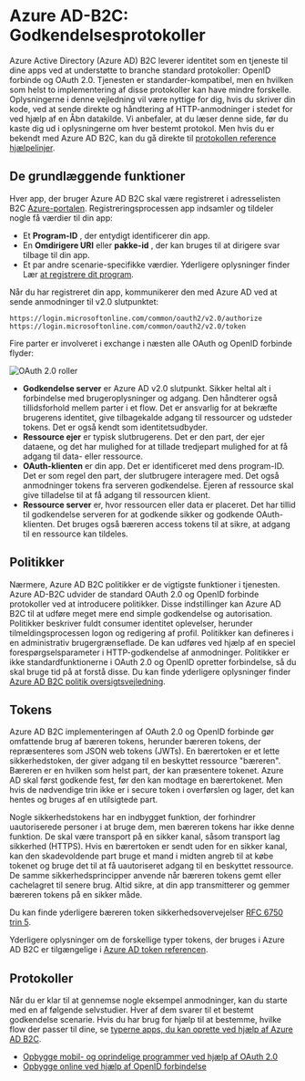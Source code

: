 <properties
    pageTitle="Azure Active Directory B2C | Microsoft Azure"
    description="Sådan oprettes apps direkte ved hjælp af de protokoller, der understøttes af Azure Active Directory B2C."
    services="active-directory-b2c"
    documentationCenter=""
    authors="dstrockis"
    manager="mbaldwin"
    editor=""/>

<tags
    ms.service="active-directory-b2c"
    ms.workload="identity"
    ms.tgt_pltfrm="na"
    ms.devlang="na"
    ms.topic="article"
    ms.date="07/22/2016"
    ms.author="dastrock"/>

# <a name="azure-ad-b2c-authentication-protocols"></a>Azure AD-B2C: Godkendelsesprotokoller

Azure Active Directory (Azure AD) B2C leverer identitet som en tjeneste til dine apps ved at understøtte to branche standard protokoller: OpenID forbinde og OAuth 2.0. Tjenesten er standarder-kompatibel, men en hvilken som helst to implementering af disse protokoller kan have mindre forskelle.  Oplysningerne i denne vejledning vil være nyttige for dig, hvis du skriver din kode, ved at sende direkte og håndtering af HTTP-anmodninger i stedet for ved hjælp af en Åbn datakilde. Vi anbefaler, at du læser denne side, før du kaste dig ud i oplysningerne om hver bestemt protokol. Men hvis du er bekendt med Azure AD B2C, kan du gå direkte til [protokollen reference hjælpelinjer](#protocols).

<!-- TODO: Need link to libraries above -->

## <a name="the-basics"></a>De grundlæggende funktioner
Hver app, der bruger Azure AD B2C skal være registreret i adresselisten B2C [Azure-portalen](https://portal.azure.com). Registreringsprocessen app indsamler og tildeler nogle få værdier til din app:

- Et **Program-ID** , der entydigt identificerer din app.
- En **Omdirigere URI** eller **pakke-id** , der kan bruges til at dirigere svar tilbage til din app.
- Et par andre scenarie-specifikke værdier. Yderligere oplysninger finder Lær [at registrere dit program](active-directory-b2c-app-registration.md).

Når du har registreret din app, kommunikerer den med Azure AD ved at sende anmodninger til v2.0 slutpunktet:

```
https://login.microsoftonline.com/common/oauth2/v2.0/authorize
https://login.microsoftonline.com/common/oauth2/v2.0/token
```

Fire parter er involveret i exchange i næsten alle OAuth og OpenID forbinde flyder:

![OAuth 2.0 roller](./media/active-directory-b2c-reference-protocols/protocols_roles.png)

- **Godkendelse server** er Azure AD v2.0 slutpunkt. Sikker heltal alt i forbindelse med brugeroplysninger og adgang. Den håndterer også tillidsforhold mellem parter i et flow. Det er ansvarlig for at bekræfte brugerens identitet, give tilbagekalde adgang til ressourcer og udsteder tokens. Det er også kendt som identitetsudbyder.
- **Ressource ejer** er typisk slutbrugerens. Det er den part, der ejer dataene, og det har mulighed for at tillade tredjepart mulighed for at få adgang til data- eller ressource.
- **OAuth-klienten** er din app. Det er identificeret med dens program-ID. Det er som regel den part, der slutbrugere interagere med. Det også anmodninger tokens fra serveren godkendelse. Ejeren af ressource skal give tilladelse til at få adgang til ressourcen klient.
- **Ressource server** er, hvor ressourcen eller data er placeret. Det har tillid til godkendelse serveren for at godkende sikker og godkende OAuth-klienten. Det bruges også bæreren access tokens til at sikre, at adgang til en ressource kan tildeles.

## <a name="policies"></a>Politikker
Nærmere, Azure AD B2C politikker er de vigtigste funktioner i tjenesten. Azure AD-B2C udvider de standard OAuth 2.0 og OpenID forbinde protokoller ved at introducere politikker. Disse indstillinger kan Azure AD B2C til at udføre meget mere end simple godkendelse og autorisation. Politikker beskriver fuldt consumer identitet oplevelser, herunder tilmeldingsprocessen logon og redigering af profil. Politikker kan defineres i en administrativ brugergrænseflade. De kan udføres ved hjælp af en speciel forespørgselsparameter i HTTP-godkendelse af anmodninger. Politikker er ikke standardfunktionerne i OAuth 2.0 og OpenID opretter forbindelse, så du skal bruge tid på at forstå disse. Du kan finde yderligere oplysninger finder [Azure AD B2C politik oversigtsvejledning](active-directory-b2c-reference-policies.md).

## <a name="tokens"></a>Tokens
Azure AD B2C implementeringen af OAuth 2.0 og OpenID forbinde gør omfattende brug af bæreren tokens, herunder bæreren tokens, der repræsenteres som JSON web tokens (JWTs). En bærertoken er et lette sikkerhedstoken, der giver adgang til en beskyttet ressource "bæreren". Bæreren er en hvilken som helst part, der kan præsentere tokenet. Azure AD skal først godkende fest, før den kan modtage en bærertokenet. Men hvis de nødvendige trin ikke er i secure token i overførslen og lager, det kan hentes og bruges af en utilsigtede part.

Nogle sikkerhedstokens har en indbygget funktion, der forhindrer uautoriserede personer i at bruge dem, men bæreren tokens har ikke denne funktion. De skal være transport på en sikker kanal, såsom transport lag sikkerhed (HTTPS). Hvis en bærertoken er sendt uden for en sikker kanal, kan den skadevoldende part bruge et mand i midten angreb til at købe tokenet og bruge det til at få uautoriseret adgang til en beskyttet ressource. De samme sikkerhedsprincipper anvende når bæreren tokens gemt eller cachelagret til senere brug. Altid sikre, at din app transmitterer og gemmer bæreren tokens på en sikker måde.

Du kan finde yderligere bæreren token sikkerhedsovervejelser [RFC 6750 trin 5](http://tools.ietf.org/html/rfc6750).

Yderligere oplysninger om de forskellige typer tokens, der bruges i Azure AD B2C er tilgængelige i [Azure AD token referencen](active-directory-b2c-reference-tokens.md).

## <a name="protocols"></a>Protokoller

Når du er klar til at gennemse nogle eksempel anmodninger, kan du starte med en af følgende selvstudier. Hver af dem svarer til et bestemt godkendelse scenarie. Hvis du har brug for hjælp til at bestemme, hvilke flow der passer til dine, se [typerne apps, du kan oprette ved hjælp af Azure AD B2C](active-directory-b2c-apps.md).

- [Opbygge mobil- og oprindelige programmer ved hjælp af OAuth 2.0](active-directory-b2c-reference-oauth-code.md)
- [Opbygge online ved hjælp af OpenID forbindelse](active-directory-b2c-reference-oidc.md)

